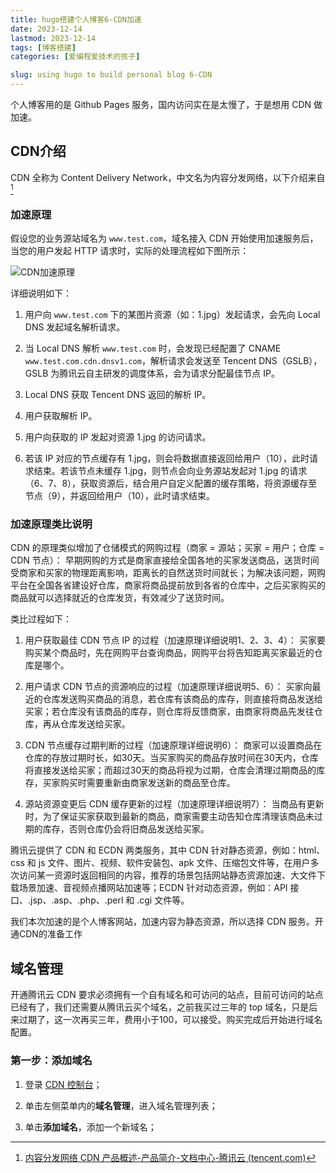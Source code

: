 ```yaml
---
title: hugo搭建个人博客6-CDN加速
date: 2023-12-14
lastmod: 2023-12-14
tags: [博客搭建]
categories: [爱编程爱技术的孩子]

slug: using hugo to build personal blog 6-CDN
---
```


个人博客用的是 Github Pages 服务，国内访问实在是太慢了，于是想用 CDN 做加速。

## CDN介绍

CDN 全称为 Content Delivery Network，中文名为内容分发网络，以下介绍来自[^1]

[^1]:[内容分发网络 CDN 产品概述-产品简介-文档中心-腾讯云 (tencent.com)](https://cloud.tencent.com/document/product/228/2939)

### 加速原理

假设您的业务源站域名为 `www.test.com`，域名接入 CDN 开始使用加速服务后，当您的用户发起 HTTP 请求时，实际的处理流程如下图所示：

![CDN加速原理](https://qcloudimg.tencent-cloud.cn/image/document/9a8c5981e10ba9f5fa35378ecd00f22b.png)

详细说明如下：

1. 用户向 `www.test.com` 下的某图片资源（如：1.jpg）发起请求，会先向 Local DNS 发起域名解析请求。

2. 当 Local DNS 解析 `www.test.com` 时，会发现已经配置了 CNAME `www.test.com.cdn.dnsv1.com`，解析请求会发送至 Tencent DNS（GSLB），GSLB 为腾讯云自主研发的调度体系，会为请求分配最佳节点 IP。

3. Local DNS 获取 Tencent DNS 返回的解析 IP。

4. 用户获取解析 IP。

5. 用户向获取的 IP 发起对资源 1.jpg 的访问请求。

6. 若该 IP 对应的节点缓存有 1.jpg，则会将数据直接返回给用户（10），此时请求结束。若该节点未缓存 1.jpg，则节点会向业务源站发起对 1.jpg 的请求（6、7、8），获取资源后，结合用户自定义配置的缓存策略，将资源缓存至节点（9），并返回给用户（10），此时请求结束。

### 加速原理类比说明

CDN 的原理类似增加了仓储模式的网购过程（商家 = 源站；买家 = 用户；仓库 = CDN 节点）： 早期网购的方式是商家直接给全国各地的买家发送商品，送货时间受商家和买家的物理距离影响，距离长的自然送货时间就长；为解决该问题，网购平台在全国各省建设好仓库，商家将商品提前放到各省的仓库中，之后买家购买的商品就可以选择就近的仓库发货，有效减少了送货时间。

类比过程如下：

1. 用户获取最佳 CDN 节点 IP 的过程（加速原理详细说明1、2、3、4）： 买家要购买某个商品时，先在网购平台查询商品，网购平台将告知距离买家最近的仓库是哪个。

2. 用户请求 CDN 节点的资源响应的过程（加速原理详细说明5、6）： 买家向最近的仓库发送购买商品的消息，若仓库有该商品的库存，则直接将商品发送给买家；若仓库没有该商品的库存，则仓库将反馈商家，由商家将商品先发往仓库，再从仓库发送给买家。

3. CDN 节点缓存过期判断的过程（加速原理详细说明6）： 商家可以设置商品在仓库的存放过期时长，如30天。当买家购买的商品存放时间在30天内，仓库将直接发送给买家；而超过30天的商品将视为过期，仓库会清理过期商品的库存，买家购买时需要重新由商家发送新的商品至仓库。

4. 源站资源变更后 CDN 缓存更新的过程（加速原理详细说明7）： 当商品有更新时，为了保证买家获取到最新的商品，商家需要主动告知仓库清理该商品未过期的库存，否则仓库仍会将旧商品发送给买家。

腾讯云提供了 CDN 和 ECDN 两类服务，其中 CDN 针对静态资源，例如：html、css 和 js 文件、图片、视频、软件安装包、apk 文件、压缩包文件等，在用户多次访问某一资源时返回相同的内容，推荐的场景包括网站静态资源加速、大文件下载场景加速、音视频点播网站加速等；ECDN 针对动态资源，例如：API 接口、.jsp、.asp、.php、.perl 和 .cgi 文件等。

我们本次加速的是个人博客网站，加速内容为静态资源，所以选择 CDN 服务。开通CDN的准备工作

## 域名管理

开通腾讯云 CDN 要求必须拥有一个自有域名和可访问的站点，目前可访问的站点已经有了，我们还需要从腾讯云买个域名，之前我买过三年的 top 域名，只是后来过期了，这一次再买三年，费用小于100，可以接受。购买完成后开始进行域名配置。

### 第一步：添加域名

1. 登录 [CDN 控制台](https://console.cloud.tencent.com/cdn)；

2. 单击左侧菜单内的**域名管理**，进入域名管理列表；

3. 单击**添加域名**，添加一个新域名；



